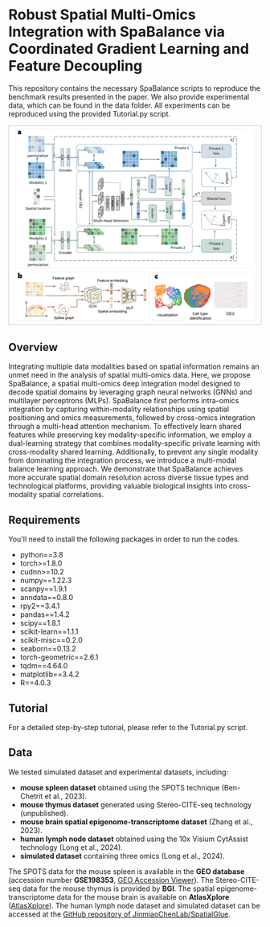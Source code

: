 # Robust Spatial Multi-Omics Integration with SpaBalance via Coordinated Gradient Learning and Feature Decoupling
This repository contains the necessary SpaBalance scripts to reproduce the benchmark results presented in the paper. We also provide experimental data, which can be found in the data folder. All experiments can be reproduced using the provided Tutorial.py script. 

![](https://github.com/nudt-bioinfo/SpaBalance/blob/main/framework.png)

## Overview
Integrating multiple data modalities based on spatial information remains an unmet need in the analysis of spatial multi-omics data. Here, we propose SpaBalance, a spatial multi-omics deep integration model designed to decode spatial domains by leveraging graph neural networks (GNNs) and multilayer perceptrons (MLPs). SpaBalance first performs intra-omics integration by capturing within-modality relationships using spatial positioning and omics measurements, followed by cross-omics integration through a multi-head attention mechanism. To effectively learn shared features while preserving key modality-specific information, we employ a dual-learning strategy that combines modality-specific private learning with cross-modality shared learning. Additionally, to prevent any single modality from dominating the integration process, we introduce a multi-modal balance learning approach. We demonstrate that SpaBalance achieves more accurate spatial domain resolution across diverse tissue types and technological platforms, providing valuable biological insights into cross-modality spatial correlations.

## Requirements
You'll need to install the following packages in order to run the codes.
* python==3.8
* torch>=1.8.0
* cudnn>=10.2
* numpy==1.22.3
* scanpy==1.9.1
* anndata==0.8.0
* rpy2==3.4.1
* pandas==1.4.2
* scipy==1.8.1
* scikit-learn==1.1.1
* scikit-misc==0.2.0
* seaborn==0.13.2 
* torch-geometric==2.6.1
* tqdm==4.64.0
* matplotlib==3.4.2
* R==4.0.3

## Tutorial
For a detailed step-by-step tutorial, please refer to the Tutorial.py script.

## Data
We tested simulated dataset and experimental datasets, including:  

- **mouse spleen dataset** obtained using the SPOTS technique (Ben-Chetrit et al., 2023).  
- **mouse thymus dataset** generated using Stereo-CITE-seq technology (unpublished).  
- **mouse brain spatial epigenome-transcriptome dataset** (Zhang et al., 2023).  
- **human lymph node dataset** obtained using the 10x Visium CytAssist technology (Long et al., 2024).  
- **simulated dataset** containing three omics (Long et al., 2024).

The SPOTS data for the mouse spleen is available in the **GEO database** (accession number **GSE198353**, [GEO Accession Viewer](https://www.ncbi.nlm.nih.gov/geo/query/acc.cgi?acc=GSE198353)). The Stereo-CITE-seq data for the mouse thymus is provided by **BGI**. The spatial epigenome-transcriptome data for the mouse brain is available on **AtlasXplore** ([AtlasXplore](https://web.atlasxomics.com/visualization/Fan)).  The human lymph node dataset and simulated dataset can be accessed at the [GitHub repository of JinmiaoChenLab/SpatialGlue](https://github.com/JinmiaoChenLab/SpatialGlue).

